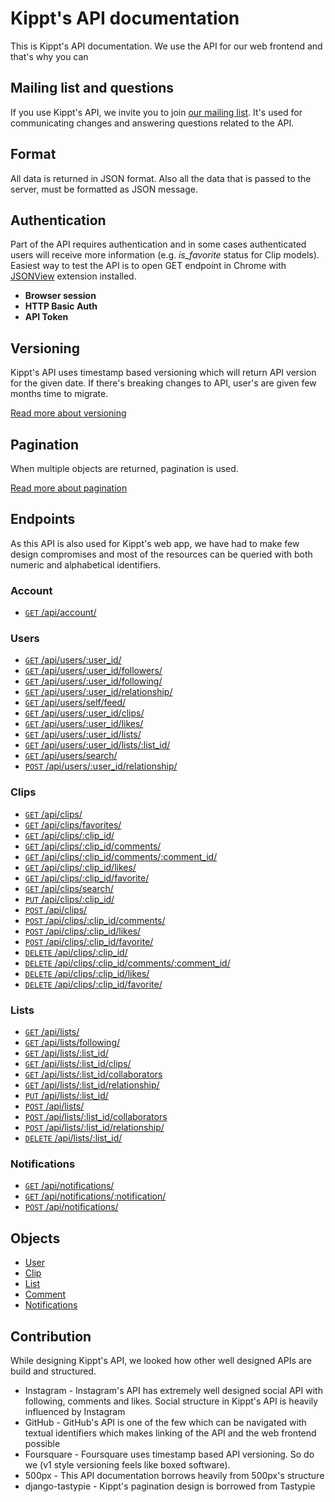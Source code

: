 # Kippt's API documentation

This is Kippt's API documentation. We use the API for our web frontend and that's why you can 

## Mailing list and questions

If you use Kippt's API, we invite you to join [our mailing list](https://groups.google.com/forum/?fromgroups#!forum/kippt-developers). It's used for communicating changes and answering questions related to the API.

## Format

All data is returned in JSON format. Also all the data that is passed to the server, must be formatted as JSON message.

## Authentication

Part of the API requires authentication and in some cases authenticated users will receive more information (e.g. _is_favorite_ status for Clip models). Easiest way to test the API is to open GET endpoint in Chrome with [JSONView](https://chrome.google.com/webstore/detail/jsonview/chklaanhfefbnpoihckbnefhakgolnmc) extension installed.

- __Browser session__
- __HTTP Basic Auth__
- __API Token__

## Versioning

Kippt's API uses timestamp based versioning which will return API version for the given date. If there's breaking changes to API, user's are given few months time to migrate.

[Read more about versioning]()

## Pagination

When multiple objects are returned, pagination is used.

[Read more about pagination]()

## Endpoints

As this API is also used for Kippt's web app, we have had to make few design compromises and most of the resources can be queried with both numeric and alphabetical identifiers.

### Account

- [<code>GET</code>  /api/account/]()

### Users

- [<code>GET</code>  /api/users/:user_id/]()
- [<code>GET</code>  /api/users/:user_id/followers/]()
- [<code>GET</code>  /api/users/:user_id/following/]()
- [<code>GET</code>  /api/users/:user_id/relationship/]()
- [<code>GET</code>  /api/users/self/feed/]()
- [<code>GET</code>  /api/users/:user_id/clips/]()
- [<code>GET</code>  /api/users/:user_id/likes/]()
- [<code>GET</code>  /api/users/:user_id/lists/]()
- [<code>GET</code>  /api/users/:user_id/lists/:list_id/]()
- [<code>GET</code>  /api/users/search/](/api/users/search/)
- [<code>POST</code>  /api/users/:user_id/relationship/]()


### Clips

- [<code>GET</code>  /api/clips/]()
- [<code>GET</code>  /api/clips/favorites/]()
- [<code>GET</code>  /api/clips/:clip_id/]()
- [<code>GET</code>  /api/clips/:clip_id/comments/]()
- [<code>GET</code>  /api/clips/:clip_id/comments/:comment_id/]()
- [<code>GET</code>  /api/clips/:clip_id/likes/]()
- [<code>GET</code>  /api/clips/:clip_id/favorite/]()
- [<code>GET</code>  /api/clips/search/]()
- [<code>PUT</code>  /api/clips/:clip_id/]()
- [<code>POST</code> /api/clips/]()
- [<code>POST</code> /api/clips/:clip_id/comments/]()
- [<code>POST</code> /api/clips/:clip_id/likes/]()
- [<code>POST</code> /api/clips/:clip_id/favorite/]()
- [<code>DELETE</code> /api/clips/:clip_id/]()
- [<code>DELETE</code> /api/clips/:clip_id/comments/:comment_id/]()
- [<code>DELETE</code> /api/clips/:clip_id/likes/]()
- [<code>DELETE</code> /api/clips/:clip_id/favorite/]()


### Lists

- [<code>GET</code>  /api/lists/]()
- [<code>GET</code>  /api/lists/following/]()
- [<code>GET</code>  /api/lists/:list_id/]()
- [<code>GET</code> /api/lists/:list_id/clips/]()
- [<code>GET</code> /api/lists/:list_id/collaborators]()
- [<code>GET</code>  /api/lists/:list_id/relationship/]()
- [<code>PUT</code>  /api/lists/:list_id/]()
- [<code>POST</code> /api/lists/]()
- [<code>POST</code> /api/lists/:list_id/collaborators]()
- [<code>POST</code> /api/lists/:list_id/relationship/]()
- [<code>DELETE</code>   /api/lists/:list_id/]()

### Notifications

- [<code>GET</code>  /api/notifications/]()
- [<code>GET</code>  /api/notifications/:notification/]()
- [<code>POST</code> /api/notifications/]()

## Objects

- [User]()
- [Clip]()
- [List]()
- [Comment]()
- [Notifications]()

## Contribution

While designing Kippt's API, we looked how other well designed APIs are build and structured. 

- Instagram - Instagram's API has extremely well designed social API with following, comments and likes. Social structure in Kippt's API is heavily influenced by Instagram
- GitHub - GitHub's API is one of the few which can be navigated with textual identifiers which makes linking of the API and the web frontend possible
- Foursquare - Foursquare uses timestamp based API versioning. So do we (v1 style versioning feels like boxed software).
- 500px - This API documentation borrows heavily from 500px's structure
- django-tastypie - Kippt's pagination design is borrowed from Tastypie

